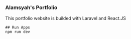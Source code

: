 ### Alamsyah's Portfolio

This portfolio website is builded with Laravel and React.JS

```
## Run Apps
npm run dev
```
